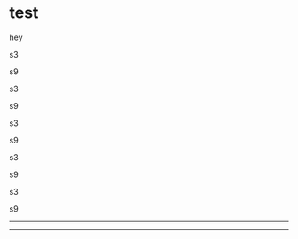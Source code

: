 [comment]: MENU (zz)
# test
hey

[comment]: BOTTOM  (zz)
<div class="w3-container w3-bottom">
    <div class="w3-row recent-last">
        <div class="w3-col s3 w3-green recent-word">
            <p>s3</p>
        </div>
        <div class="w3-col s9 w3-dark-grey recent-definition">
            <p>s9</p>
        </div>
    </div>
    <div class="w3-row">
        <div class="w3-col s3 w3-green recent-word">
            <p>s3</p>
        </div>
        <div class="w3-col s9 w3-dark-grey recent-definition">
            <p>s9</p>
        </div>
    </div>
    <div class="w3-row">
        <div class="w3-col s3 w3-green recent-word">
            <p>s3</p>
        </div>
        <div class="w3-col s9 w3-dark-grey recent-definition">
            <p>s9</p>
        </div>
    </div>
    <div class="w3-row">
        <div class="w3-col s3 w3-green recent-word">
            <p>s3</p>
        </div>
        <div class="w3-col s9 w3-dark-grey recent-definition">
            <p>s9</p>
        </div>
    </div>
    <div class="w3-row">
        <div class="w3-col s3 w3-green recent-word">
            <p>s3</p>
        </div>
        <div class="w3-col s9 w3-dark-grey recent-definition">
            <p>s9</p>
        </div>
    </div>
</div>

[comment]: CSS (not show in Page)
<hr>
<meta name="viewport" content="width=device-width, initial-scale=1">
<link rel="stylesheet" href="css/lib/w3.css">

[comment]: JS (not show in Page)
<hr>
<script src="https://ajax.googleapis.com/ajax/libs/jquery/3.4.0/jquery.min.js"></script>
<script src="js/app.js"></script>



